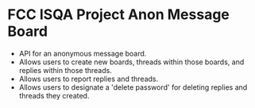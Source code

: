# FCC ISQA Project Anon Message Board
- API for an anonymous message board.
- Allows users to create new boards, threads within those boards, and replies within those threads. 
- Allows users to report replies and threads.
- Allows users to designate a 'delete password' for deleting replies and threads they created.
